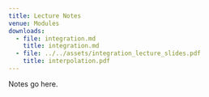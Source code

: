 ```yaml
---
title: Lecture Notes
venue: Modules
downloads:
  - file: integration.md
    title: integration.md
  - file: ../../assets/integration_lecture_slides.pdf
    title: interpolation.pdf
---
```


Notes go here.